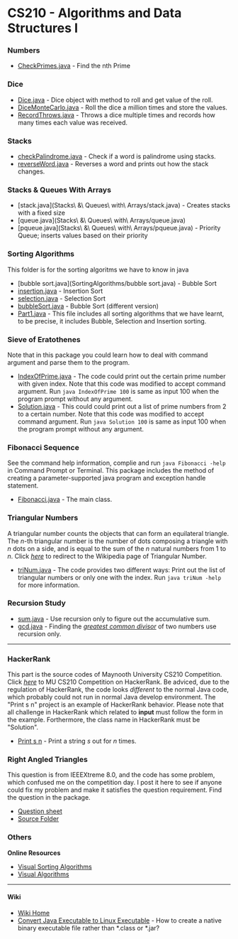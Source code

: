 CS210 - Algorithms and Data Structures I
=====

### Numbers
- [CheckPrimes.java](Numbers/CheckPrimes.java) - Find the nth Prime

### Dice
- [Dice.java](Dice/Dice.java) - Dice object with method to roll and get value of the roll.
- [DiceMonteCarlo.java](Dice/DiceMonteCarlo.java) - Roll the dice a million times and store the values.
- [RecordThrows.java](Dice/RecordThrows.java) - Throws a dice multiple times and records how many times each value was received.

### Stacks
- [checkPalindrome.java](Stacks/checkPalindrome.java) - Check if a word is palindrome using stacks.
- [reverseWord.java](Stacks/reverseWord.java) - Reverses a word and prints out how the stack changes.

### Stacks & Queues With Arrays
- [stack.java](Stacks\ \&\ Queues\ with\ Arrays/stack.java) - Creates stacks with a fixed size
- [queue.java](Stacks\ \&\ Queues\ with\ Arrays/queue.java)
- [pqueue.java](Stacks\ \&\ Queues\ with\ Arrays/pqueue.java) - Priority Queue; inserts values based on their priority


### Sorting Algorithms
This folder is for the sorting algoritms we have to know in java

- [bubble sort.java](SortingAlgorithms/bubble sort.java) - Bubble Sort
- [insertion.java](SortingAlgorithms/insertion.java) - Insertion Sort
- [selection.java](SortingAlgorithms/selection.java) - Selection Sort
- [bubbleSort.java](SortingAlgorithms/bubbleSort.java) - Bubble Sort (different version)
- [Part1.java](SortingAlgorithms/Part1.java) - This file includes all sorting algorithms that we have learnt, to be precise, it includes Bubble, Selection and Insertion sorting.


### Sieve of Eratothenes
Note that in this package you could learn how to deal with command argument and parse them to the program.

- [IndexOfPrime.java](SieveOfEratothenes/src/IndexOfPrime.java) - The code could print out the certain prime number with given index. Note that this code was modified to accept command argument. Run `java IndexOfPrime 100` is same as input 100 when the program prompt without any argument.
- [Solution.java](SieveOfEratothenes/src/Solution.java) - This could could print out a list of prime numbers from 2 to a certain number. Note that this code was modified to accept command argument. Run `java Solution 100` is same as input 100 when the program prompt without any argument.

### Fibonacci Sequence
See the command help information, complie and run `java Fibonacci -help` in Command Prompt or Terminal. This package includes the method of creating a parameter-supported java program and exception handle statement.

- [Fibonacci.java](FibonacciSequence/src/Fibonacci.java) - The main class.

### Triangular Numbers
A triangular number counts the objects that can form an equilateral triangle. The _n_-th triangular number is the number of dots composing a triangle with _n_ dots on a side, and is equal to the sum of the _n_ natural numbers from 1 to _n_. Click [_here_](http://en.wikipedia.org/wiki/Triangular_number) to redirect to the Wikipedia page of Triangular Number.
- [triNum.java](TriangularNumber/src/triNum.java) - The code provides two different ways: Print out the list of triangular numbers or only one with the index. Run `java triNum -help` for more information.

### Recursion Study
- [sum.java](recursionStudy/src/sum.java) - Use recursion only to figure out the accumulative sum.
- [gcd.java](recursionStudy/src/gcd.java) - Finding the [_greatest common divisor_](http://en.wikipedia.org/wiki/Greatest_common_divisor) of two numbers use recursion only.

***

### HackerRank
This part is the source codes of Maynooth University CS210 Competition. Click [_here_](https://www.hackerrank.com/test-competition) to MU CS210 Competition on HackerRank.
Be adviced, due to the regulation of HackerRank, the code looks _different_ to the normal Java code, which probably could not run in normal Java develop environment. The "Print s n" project is an example of HackerRank behavior. Please note that all challenge in HackerRank which related to **input** must follow the form in the example. Forthermore, the class name in HackerRank must be "Solution".  
- [Print s n](HackerRank/Print_s_n/Solution.java) - Print a string _s_ out for _n_ times.  

### Right Angled Triangles
This question is from IEEEXtreme 8.0, and the code has some problem, which confused me on the competition day. I post it here to see if anyone could fix my problem and make it satisfies the question requirement. Find the question in the package.
- [Question sheet](Triangles/right-angled-triangles-English.pdf)
- [Source Folder](Triangles/src)

### Others

**Online Resources**

- [Visual Sorting Algorithms](http://visualgo.net/sorting.html)  
- [Visual Algorithms](http://www.comp.nus.edu.sg/~stevenha/visualization/)



***

#### Wiki

- [Wiki Home](https://github.com/maynooth/CS210/wiki)
- [Convert Java Executable to Linux Executable](https://github.com/maynooth/CS210/wiki/Convert-Java-Executable-to-Linux-Executable) - How to create a native binary executable file rather than *.class or *.jar?
